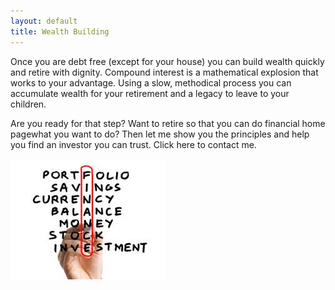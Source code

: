```yaml
---
layout: default
title: Wealth Building
---
```

Once you are debt free (except for your house) you can build wealth quickly and
retire with dignity. Compound interest is a mathematical explosion that works
to your advantage. Using a slow, methodical process you can accumulate wealth
for your retirement and a legacy to leave to your children.

Are you ready for that step? Want to retire so that you can do financial home
pagewhat you want to do? Then let me show you the principles and help you find
an investor you can trust. Click here to contact me.

![](/img/financial-home-page.jpg)
